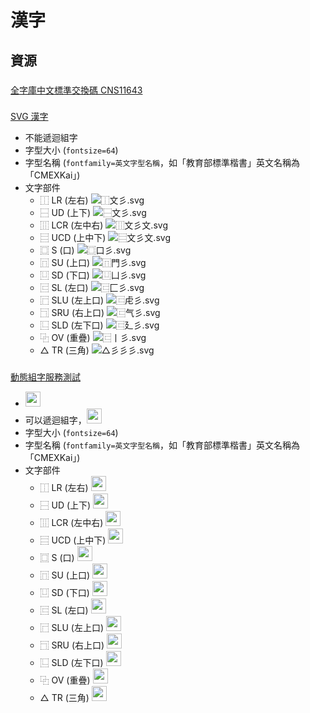 # 漢字

## 資源
###
[全字庫中文標準交換碼 CNS11643](http://www.cns11643.gov.tw/)
###
[SVG 漢字](https://svghanzi.appspot.com/)
- 不能遞迴組字
- 字型大小 (`fontsize=64`)
- 字型名稱 (`fontfamily=英文字型名稱`，如「教育部標準楷書」英文名稱為「CMEXKai」)
- 文字部件
  - ⿰ LR (左右) ![⿰文彡.svg](https://svghanzi.appspot.com/⿰文彡?fontfamily=serif&fontsize=24)
  - ⿱ UD (上下) ![⿱文彡.svg](https://svghanzi.appspot.com/⿱文彡?fontfamily=serif&fontsize=24)
  - ⿲ LCR (左中右) ![⿲文彡文.svg](https://svghanzi.appspot.com/⿲文彡文?fontfamily=serif&fontsize=24)
  - ⿳ UCD (上中下) ![⿳文彡文.svg](https://svghanzi.appspot.com/⿳文彡文?fontfamily=serif&fontsize=24)
  - ⿴ S (口) ![⿴口彡.svg](https://svghanzi.appspot.com/⿴口彡?fontfamily=serif&fontsize=24)
  - ⿵ SU (上口) ![⿵門彡.svg](https://svghanzi.appspot.com/⿵門彡?fontfamily=serif&fontsize=24)
  - ⿶ SD (下口) ![⿶凵彡.svg](https://svghanzi.appspot.com/⿶凵彡?fontfamily=serif&fontsize=24)
  - ⿷ SL (左口) ![⿷匚彡.svg](https://svghanzi.appspot.com/⿷匚彡?fontfamily=serif&fontsize=24)
  - ⿸ SLU (左上口) ![⿷虍彡.svg](https://svghanzi.appspot.com/⿷虍彡?fontfamily=serif&fontsize=24)
  - ⿹ SRU (右上口) ![⿷气彡.svg](https://svghanzi.appspot.com/⿷气彡?fontfamily=serif&fontsize=24)
  - ⿺ SLD (左下口) ![⿷廴彡.svg](https://svghanzi.appspot.com/⿷廴彡?fontfamily=serif&fontsize=24)
  - ⿻ OV (重疊) ![⿷丨彡.svg](https://svghanzi.appspot.com/⿷丨彡?fontfamily=serif&fontsize=24)
  - △ TR (三角) ![△彡彡彡.svg](https://svghanzi.appspot.com/△彡彡彡?fontfamily=serif&fontsize=24)
###
[動態組字服務測試](https://zh.wikisource.org/wiki/User:Shoichi#.E6.90.AD.E8.BC.89.E6.96.BCmediawiki.E4.B8.8A.E7.9A.84.E6.B8.AC.E8.A9.A6)
- <img src="https://tools.wmflabs.org/idsgen/⿱文彡.png" width="24">
- 可以遞迴組字，<img src="https://tools.wmflabs.org/idsgen/⿺辶⿴宀⿱珤⿰隹⿰貝招.png" width="24">
- 字型大小 (`fontsize=64`)
- 字型名稱 (`fontfamily=英文字型名稱`，如「教育部標準楷書」英文名稱為「CMEXKai」)
- 文字部件
  - ⿰ LR (左右) <img src="https://tools.wmflabs.org/idsgen/⿰文彡.png" width="24">
  - ⿱ UD (上下) <img src="https://tools.wmflabs.org/idsgen/⿱文彡.png" width="24">
  - ⿲ LCR (左中右) <img src="https://tools.wmflabs.org/idsgen/⿲文彡文.png" width="24">
  - ⿳ UCD (上中下) <img src="https://tools.wmflabs.org/idsgen/⿳文彡文.png" width="24">
  - ⿴ S (口) <img src="https://tools.wmflabs.org/idsgen/⿴口彡.png" width="24">
  - ⿵ SU (上口) <img src="https://tools.wmflabs.org/idsgen/⿵門彡.png" width="24">
  - ⿶ SD (下口) <img src="https://tools.wmflabs.org/idsgen/⿶凵彡.png" width="24">
  - ⿷ SL (左口) <img src="https://tools.wmflabs.org/idsgen/⿷匚彡.png" width="24">
  - ⿸ SLU (左上口) <img src="https://tools.wmflabs.org/idsgen/⿷虍彡.png" width="24">
  - ⿹ SRU (右上口) <img src="https://tools.wmflabs.org/idsgen/⿷气彡.png" width="24">
  - ⿺ SLD (左下口) <img src="https://tools.wmflabs.org/idsgen/⿷廴彡.png" width="24">
  - ⿻ OV (重疊) <img src="https://tools.wmflabs.org/idsgen/⿷丨彡.png" width="24">
  - △ TR (三角) <img src="https://tools.wmflabs.org/idsgen/△彡彡彡.png" width="24">
